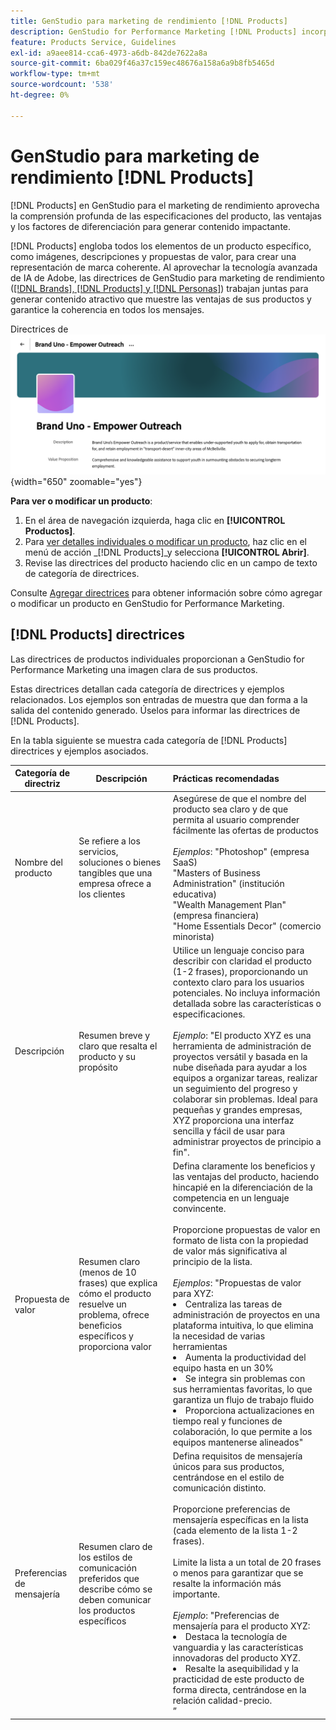 ```yaml
---
title: GenStudio para marketing de rendimiento [!DNL Products]
description: GenStudio for Performance Marketing [!DNL Products] incorpora todos los aspectos de sus productos (imágenes, descripciones y propuestas de valor) para crear contenido relevante que resalte las fortalezas de los productos y mantenga la coherencia en los mensajes de los productos.
feature: Products Service, Guidelines
exl-id: a9aee814-cca6-4973-a6db-842de7622a8a
source-git-commit: 6ba029f46a37c159ec48676a158a6a9b8fb5465d
workflow-type: tm+mt
source-wordcount: '538'
ht-degree: 0%

---
```


# GenStudio para marketing de rendimiento [!DNL Products]

[!DNL Products] en GenStudio para el marketing de rendimiento aprovecha la comprensión profunda de las especificaciones del producto, las ventajas y los factores de diferenciación para generar contenido impactante.

[!DNL Products] engloba todos los elementos de un producto específico, como imágenes, descripciones y propuestas de valor, para crear una representación de marca coherente. Al aprovechar la tecnología avanzada de IA de Adobe, las directrices de GenStudio para marketing de rendimiento ([[!DNL Brands], [!DNL Products] y [!DNL Personas]](/help/user-guide/guidelines/overview.md)) trabajan juntas para generar contenido atractivo que muestre las ventajas de sus productos y garantice la coherencia en todos los mensajes.

Directrices de ![[!DNL Products] en GenStudio para marketing de rendimiento](/help/assets/products-guidelines.png){width="650" zoomable="yes"}

**Para ver o modificar un producto**:

1. En el área de navegación izquierda, haga clic en **[!UICONTROL Productos]**.
1. Para [ver detalles individuales o modificar un producto](add-guidelines.md#manage-products), haz clic en el menú de acción _[!DNL Products]_y selecciona **[!UICONTROL Abrir]**.
1. Revise las directrices del producto haciendo clic en un campo de texto de categoría de directrices.

Consulte [Agregar directrices](add-guidelines.md) para obtener información sobre cómo agregar o modificar un producto en GenStudio for Performance Marketing.

## [!DNL Products] directrices

Las directrices de productos individuales proporcionan a GenStudio for Performance Marketing una imagen clara de sus productos.

Estas directrices detallan cada categoría de directrices y ejemplos relacionados. Los ejemplos son entradas de muestra que dan forma a la salida del contenido generado. Úselos para informar las directrices de [!DNL Products].

En la tabla siguiente se muestra cada categoría de [!DNL Products] directrices y ejemplos asociados.

| Categoría de directriz | Descripción | Prácticas recomendadas |
| ------------------| ----------------| :---------- |
| Nombre del producto | Se refiere a los servicios, soluciones o bienes tangibles que una empresa ofrece a los clientes | Asegúrese de que el nombre del producto sea claro y de que permita al usuario comprender fácilmente las ofertas de productos <br><br>_Ejemplos_: &quot;Photoshop&quot; (empresa SaaS)<br>&quot;Masters of Business Administration&quot; (institución educativa)<br>&quot;Wealth Management Plan&quot; (empresa financiera)<br>&quot;Home Essentials Decor&quot; (comercio minorista) |
| Descripción | Resumen breve y claro que resalta el producto y su propósito | Utilice un lenguaje conciso para describir con claridad el producto (1-2 frases), proporcionando un contexto claro para los usuarios potenciales. No incluya información detallada sobre las características o especificaciones.<br><br>_Ejemplo_: &quot;El producto XYZ es una herramienta de administración de proyectos versátil y basada en la nube diseñada para ayudar a los equipos a organizar tareas, realizar un seguimiento del progreso y colaborar sin problemas. Ideal para pequeñas y grandes empresas, XYZ proporciona una interfaz sencilla y fácil de usar para administrar proyectos de principio a fin&quot;. |
| Propuesta de valor | Resumen claro (menos de 10 frases) que explica cómo el producto resuelve un problema, ofrece beneficios específicos y proporciona valor | Defina claramente los beneficios y las ventajas del producto, haciendo hincapié en la diferenciación de la competencia en un lenguaje convincente.<br><br>Proporcione propuestas de valor en formato de lista con la propiedad de valor más significativa al principio de la lista.<br><br>_Ejemplos_: &quot;Propuestas de valor para XYZ:<br><li>Centraliza las tareas de administración de proyectos en una plataforma intuitiva, lo que elimina la necesidad de varias herramientas</li><li>Aumenta la productividad del equipo hasta en un 30%</li><li>Se integra sin problemas con sus herramientas favoritas, lo que garantiza un flujo de trabajo fluido</li><li>Proporciona actualizaciones en tiempo real y funciones de colaboración, lo que permite a los equipos mantenerse alineados&quot;</li> |
| Preferencias de mensajería | Resumen claro de los estilos de comunicación preferidos que describe cómo se deben comunicar los productos específicos | Defina requisitos de mensajería únicos para sus productos, centrándose en el estilo de comunicación distinto.<br><br>Proporcione preferencias de mensajería específicas en la lista (cada elemento de la lista 1-2 frases).<br><br>Limite la lista a un total de 20 frases o menos para garantizar que se resalte la información más importante.<br><br>_Ejemplo_: &quot;Preferencias de mensajería para el producto XYZ:<li>Destaca la tecnología de vanguardia y las características innovadoras del producto XYZ.</li><li>Resalte la asequibilidad y la practicidad de este producto de forma directa, centrándose en la relación calidad-precio.</li>” |
